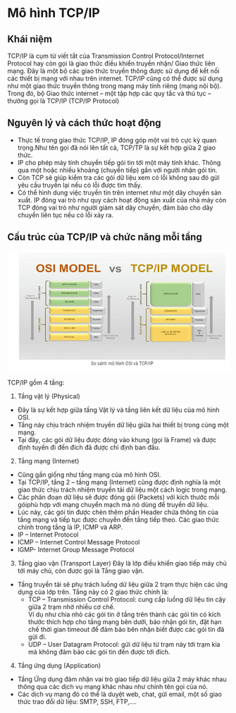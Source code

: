 # Mô hình TCP/IP
## Khái niệm
TCP/IP là cụm từ viết tắt của Transmission Control Protocol/Internet Protocol hay còn gọi là giao thức điều khiển truyền nhận/ Giao thức liên mạng. Đây là một bộ các giao thức truyền thông được sử dụng để kết nối các thiết bị mạng với nhau trên internet. TCP/IP cũng có thể được sử dụng như một giao thức truyền thông trong mạng máy tính riêng (mạng nội bộ). Trong đó, bộ Giao thức internet – một tập hợp các quy tắc và thủ tục – thường gọi là TCP/IP (TCP/IP Protocol)
## Nguyên lý và cách thức hoạt động
* Thực tế trong giao thức TCP/IP, IP đóng góp một vai trò cực kỳ quan trọng.Như tên gọi đã nói lên tất cả, TCP/TP là sự kết hợp giữa 2 giao thức. 
* IP cho phép máy tính chuyển tiếp gói tin tới một máy tính khác. Thông qua một hoặc nhiều khoảng (chuyển tiếp) gần với người nhận gói tin. 
* Còn TCP sẽ giúp kiểm tra các gói dữ liệu xem có lỗi không sau đó gửi yêu cầu truyền lại nếu có lỗi được tìm thấy. 
* Có thể hình dung việc truyền tin trên internet như một dây chuyền sản xuất. IP đóng vai trò như quy cách hoạt động sản xuất của nhà máy còn TCP đóng vai trò như người giám sát dây chuyền, đảm bảo cho dây chuyền liên tục nếu có lỗi xảy ra.
## Cấu trúc của TCP/IP và chức năng mỗi tầng
![](../CCNA/images/z3421892576355_8923a74f223908fdd2a64b3779cdfd76.jpg)

TCP/IP gồm 4 tầng:
1. Tầng vật lý (Physical)
* Đây là sự kết hợp giữa tầng Vật lý và tầng liên kết dữ liệu của mô hình OSI. 
* Tầng này chịu trách nhiệm truyền dữ liệu giữa hai thiết bị trong cùng một mạng. 
* Tại đây, các gói dữ liệu được đóng vào khung (gọi là Frame) và được định tuyến đi đến đích đã được chỉ định ban đầu.
2. Tầng mạng (Internet)
* Cũng gần giống như tầng mạng của mô hình OSI. 
* Tại TCP/IP, tầng 2 – tầng mạng (Internet) cũng được định nghĩa là một giao thức chịu trách nhiệm truyền tải dữ liệu một cách logic trong mạng.
* Các phân đoạn dữ liệu sẽ được đóng gói (Packets) với kích thước mỗi góiphù hợp với mạng chuyển mạch mà nó dùng để truyền dữ liệu. 
* Lúc này, các gói tin được chèn thêm phần Header chứa thông tin của tầng mạng và tiếp tục được chuyển đến tầng tiếp theo. 
Các giao thức chính trong tầng là IP, ICMP và ARP.
* IP – Internet Protocol
* ICMP – Internet Control Message Protocol
* IGMP- Internet Group Message Protocol
3. Tầng giao vận (Transport Layer)
Đây là lớp điều khiển giao tiếp máy chủ tới máy chủ, còn được gọi là Tầng giao vận.
* Tầng  truyền tải sẽ phụ trách luồng dữ liệu giữa 2 trạm thực hiện các ứng dụng của lớp trên. Tầng này có 2 giao thức chính là:
    * TCP – Transmission Control Protocol: cung cấp luồng dữ liệu tin cậy giữa 2 trạm nhờ nhiều cơ chế.    
        Ví dụ như chia nhỏ các gói tin ở tầng trên thành các gói tin có kích thước thích hợp cho tầng mạng bên dưới, báo nhận gói tin, đặt hạn chế thời gian timeout để đảm bảo bên nhận biết được các gói tin đã gửi đi.
    * UDP – User Datagram Protocol: gửi dữ liệu từ trạm này tới trạm kia mà không đảm bảo các gói tin đến được tới đích.
4. Tầng ứng dụng (Application)
* Tầng Ứng dụng đảm nhận vai trò giao tiếp dữ liệu giữa 2 máy khác nhau thông qua các dịch vụ mạng khác nhau như chính tên gọi của nó.
* Các dịch vụ mạng đó có thể là duyệt web, chat, gửi email, một số giao thức trao đổi dữ liệu: SMTP, SSH, FTP,…. 